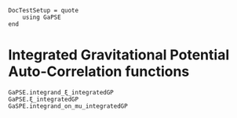 ```@meta
DocTestSetup = quote
    using GaPSE
end
```

# Integrated Gravitational Potential Auto-Correlation functions

```@docs
GaPSE.integrand_ξ_integratedGP
GaPSE.ξ_integratedGP
GaSPE.integrand_on_mu_integratedGP
```
